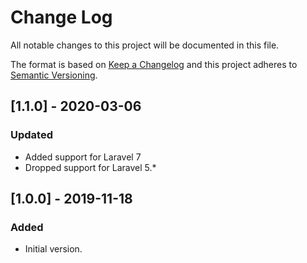 # Change Log
All notable changes to this project will be documented in this file.

The format is based on [Keep a Changelog](http://keepachangelog.com/)
and this project adheres to [Semantic Versioning](http://semver.org/).

## [1.1.0] - 2020-03-06
### Updated
- Added support for Laravel 7
- Dropped support for Laravel 5.*

## [1.0.0] - 2019-11-18
### Added
- Initial version.

